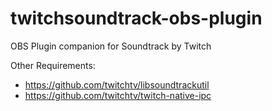 # twitchsoundtrack-obs-plugin
OBS Plugin companion for Soundtrack by Twitch

Other Requirements:
- https://github.com/twitchtv/libsoundtrackutil
- https://github.com/twitchtv/twitch-native-ipc
